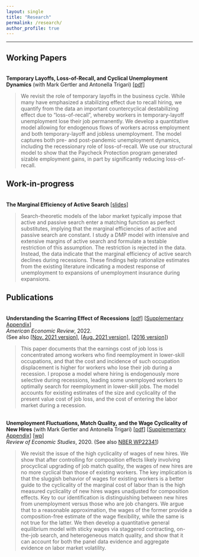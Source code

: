 ```yaml
---
layout: single
title: "Research"
permalink: /research/
author_profile: true
---
```

---

## Working Papers

<br/>**Temporary Layoffs, Loss-of-Recall, and Cyclical Unemployment Dynamics** (with Mark Gertler and Antonella Trigari) [[pdf]](https://christopher-huckfeldt.github.io/files/GHT2022.pdf)<br/>
> We revisit the role of temporary layoffs in the business cycle. While many have emphasized a stabilizing effect due to recall hiring, we quantify from the data an important countercyclical destabilizing effect due to “loss-of-recall”, whereby workers in temporary-layoff unemployment lose their job permanently. We develop a quantitative model allowing for endogenous flows of workers across employment and both temporary-layoff and jobless unemployment. The model captures both pre- and post-pandemic unemployment dynamics, including the recessionary role of loss-of-recall. We use our structural model to show that the Paycheck Protection program generated sizable employment gains, in part by significantly reducing loss-of-recall.  


## Work-in-progress

<br/>**The Marginal Efficiency of Active Search** [[slides]](https://christopher-huckfeldt.github.io/files/TMEOAS.pdf)<br/>  
> Search-theoretic models of the labor market typically impose that active and passive search enter a matching function as perfect substitutes, implying that the marginal efficiencies of active and passive search are constant. I study a DMP model with intensive and extensive margins of active search and formulate a testable restriction of this assumption. The restriction is rejected in the data. Instead, the data indicate that the marginal efficiency of active search declines during recessions. These findings help rationalize estimates from the existing literature indicating a modest response of unemployment to expansions of unemployment insurance during expansions.  


## Publications

<br/>**Understanding the Scarring Effect of Recessions** [[pdf]](https://www.aeaweb.org/articles?id=10.1257/aer.20160449) [[Supplementary Appendix](https://christopher-huckfeldt.github.io/files/UTSEORapp.pdf)] <br/> 
_American Economic Review_, 2022.     
(See also [[Nov. 2021 version]](https://christopher-huckfeldt.github.io/files/UTSEOR.pdf), [[Aug. 2021 version]](https://christopher-huckfeldt.github.io/files/UTSEOR2021Aug.pdf), [[2016 version]](https://christopher-huckfeldt.github.io/files/UTSEOR2016.pdf))
> This paper documents that the earnings cost of job loss is concentrated among workers who find reemployment in lower-skill occupations, and that the cost and incidence of such occupation displacement is higher for workers who lose their job during a recession. I propose a model where hiring is endogenously more selective during recessions, leading some unemployed workers to optimally search for reemployment in lower-skill jobs. The model accounts for existing estimates of the size and cyclicality of the present value cost of job loss, and the cost of entering the labor market during a recession.

<br/>**Unemployment Fluctuations, Match Quality, and the Wage Cyclicality of New Hires** (with Mark Gertler and Antonella Trigari) [[pdf](https://doi.org/10.1093/restud/rdaa004)] [[Supplementary Appendix](https://christopher-huckfeldt.github.io/files/GHT2019App.pdf)] [[wp](https://christopher-huckfeldt.github.io/files/GHT2019.pdf)]<br/>
_Review of Economic Studies_, 2020. (See also [NBER WP22341](https://www.nber.org/papers/w22341))
> We revisit the issue of the high cyclicality of wages of new hires.  We show that after controlling for composition effects likely involving procyclical upgrading of job match quality, the wages of new hires are no more cyclical than those of existing workers. The key implication is that the sluggish behavior of wages for existing workers is a better guide to the cyclicality of the marginal cost of labor than is the high measured cyclicality of new hires wages unadjusted for composition effects. Key to our identification is distinguishing between new hires from unemployment versus those who are job changers. We argue that to a reasonable approximation, the wages of the former provide a composition-free estimate of the wage flexibility, while the same is not true for the latter. We then develop a quantitative general equilibrium model with sticky wages via staggered contracting, on-the-job search, and heterogeneous match quality, and show that it can account for both the panel data evidence and aggregate evidence on labor market volatility.




